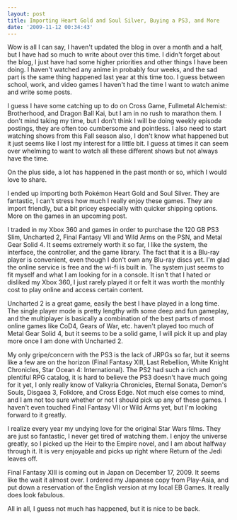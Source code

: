 ```yaml
---
layout: post
title: Importing Heart Gold and Soul Silver, Buying a PS3, and More
date: '2009-11-12 00:34:43'
---
```


Wow is all I can say, I haven't updated the blog in over a month and a half, but I have had so much to write about over this time. I didn't forget about the blog, I just have had some higher priorities and other things I have been doing. I haven't watched any anime in probably four weeks, and the sad part is the same thing happened last year at this time too. I guess between school, work, and video games I haven't had the time I want to watch anime and write some posts.

I guess I have some catching up to do on Cross Game, Fullmetal Alchemist: Brotherhood, and Dragon Ball Kai, but I am in no rush to marathon them. I don't mind taking my time, but I don't think I will be doing weekly episode postings, they are often too cumbersome and pointless. I also need to start watching shows from this Fall season also, I don't know what happened but it just seems like I lost my interest for a little bit. I guess at times it can seem over whelming to want to watch all these different shows but not always have the time.

On the plus side, a lot has happened in the past month or so, which I would love to share.

I ended up importing both Pokémon Heart Gold and Soul Silver. They are fantastic, I can't stress how much I really enjoy these games. They are import friendly, but a bit pricey especially with quicker shipping options. More on the games in an upcoming post.

I traded in my Xbox 360 and games in order to purchase the 120 GB PS3 Slim, Uncharted 2, Final Fantasy VII and Wild Arms on the PSN, and Metal Gear Solid 4. It seems extremely worth it so far, I like the system, the interface, the controller, and the game library. The fact that it is a Blu-ray player is convenient, even though I don't own any Blu-ray discs yet. I'm glad the online service is free and the wi-fi is built in. The system just seems to fit myself and what I am looking for in a console. It isn't that I hated or disliked my Xbox 360, I just rarely played it or felt it was worth the monthly cost to play online and access certain content.

Uncharted 2 is a great game, easily the best I have played in a long time. The single player mode is pretty lengthy with some deep and fun gameplay, and the multiplayer is basically a combination of the best parts of most online games like CoD4, Gears of War, etc. haven't played too much of Metal Gear Solid 4, but it seems to be a solid game, I will pick it up and play more once I am done with Uncharted 2.

My only gripe/concern with the PS3 is the lack of JRPGs so far, but it seems like a few are on the horizon (Final Fantasy XIII, Last Rebellion, White Knight Chronicles, Star Ocean 4: International). The PS2 had such a rich and plentiful RPG catalog, it is hard to believe the PS3 doesn't have much going for it yet, I only really know of Valkyria Chronicles, Eternal Sonata, Demon's Souls, Disgaea 3, Folklore, and Cross Edge. Not much else comes to mind, and I am not too sure whether or not I should pick up any of these games. I haven't even touched Final Fantasy VII or Wild Arms yet, but I'm looking forward to it greatly.

I realize every year my undying love for the original Star Wars films. They are just so fantastic, I never get tired of watching them. I enjoy the universe greatly, so I picked up the Heir to the Empire novel, and I am about halfway through it. It is very enjoyable and picks up right where Return of the Jedi leaves off.

Final Fantasy XIII is coming out in Japan on December 17, 2009. It seems like the wait it almost over. I ordered my Japanese copy from Play-Asia, and put down a reservation of the English version at my local EB Games. It really does look fabulous.

All in all, I guess not much has happened, but it is nice to be back.
